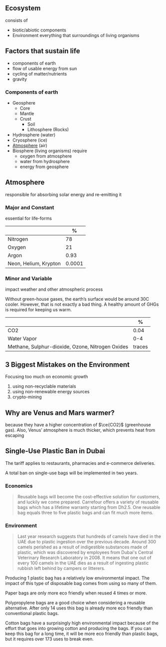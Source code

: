 ## Ecosystem

consists of

- biotic/abiotic components
- Environment
  everything that surroundings of living organisms

## Factors that sustain life

- components of earth
- flow of usable energy from sun
- cycling of matter/nutrients
- gravity

### Components of earth

- Geosphere
  - Core
  - Mantle
  - Crust
    - Soil
    - Lithosphere (Rocks)
- Hydrosphere (water)
- Cryosphere (ice)
- [Atmosphere](#Atmosphere) (air)
- Biosphere (living organisms)
  require
  - oxygen from atmosphere
  - water from hydrosphere
  - energy from geosphere

## Atmosphere

responsible for absorbing solar energy and re-emitting it

### Major and Constant

essential for life-forms

|                       | %      |
| --------------------- | ------ |
| Nitrogen              | 78     |
| Oxygen                | 21     |
| Argon                 | 0.93   |
| Neon, Helium, Krypton | 0.0001 |

### Minor and Variable

impact weather and other atmospheric process

Without green-house gases, the earth’s surface would be around 30C cooler. However, that is not exactly a bad thing. A healthy amount of GHGs is required for keeping us warm.

|                                                  | %      |
| ------------------------------------------------ | ------ |
| CO2                                              | 0.04   |
| Water Vapor                                      | 0-4    |
| Methane, Sulphur-dioxide, Ozone, Nitrogen Oxides | traces |

## 3 Biggest Mistakes on the Environment

Focusing too much on economic growth

1. using non-recyclable materials
2. using non-renewable energy sources
3. crypto-mining

## Why are Venus and Mars warmer?

because they have a higher concentration of $\ce{CO2}$ (greenhouse gas). Also, Venus’ atmosphere is much thicker, which prevents heat from escaping

## Single-Use Plastic Ban in Dubai

The tariff applies to restaurants, pharmacies and e-commerce deliveries.

A total ban on single-use bags will be implemented in two years.

### Economics

> Reusable bags will become the cost-effective solution for customers, and luckily we come prepared. Carrefour offers a variety of reusable bags which has a lifetime warranty starting from Dh2.5. One reusable bag equals three to five plastic bags and can fit much more items.

### Environment

> Last year research suggests that hundreds of camels have died in the UAE due to plastic ingestion over the previous decade. Around 300 camels perished as a result of indigestible substances made of plastic, which was discovered by employees from Dubai's Central Veterinary Research Laboratory in 2008. It means that one out of every 100 camels in the UAE dies as a result of ingesting plastic rubbish left behind by campers or litterers.

Producing 1 plastic bag has a relatively low environmental impact. The impact of this type of disposable bag comes from using so many of them.

Paper bags are only more eco friendly when reused 4 times or more.

Polypropylene bags are a good choice when considering a reusable alternative. After only 14 uses this bag is already more eco friendly than conventional plastic bags.

Cotton bags have a surprisingly high environmental impact because of the effort that goes into growing cotton and producing the bags. If you can keep this bag for a long time, it will be more eco friendly than plastic bags, but it requires over 173 uses to break even.
